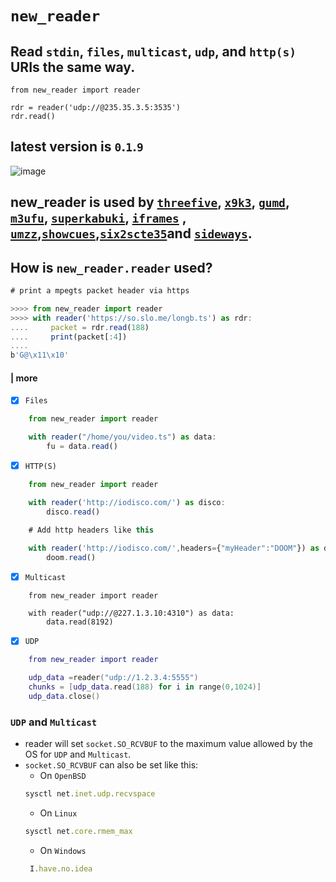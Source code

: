 # `new_reader` 
## Read `stdin`, `files`, `multicast`, `udp`, and `http(s)` URIs the same way.  
```python3
from new_reader import reader

rdr = reader('udp://@235.35.3.5:3535')
rdr.read()
```
  
## latest version is `0`.`1`.`9`  

![image](https://user-images.githubusercontent.com/52701496/205797792-aee34f1c-039c-427b-87f4-709c3b6a8aa2.png)

## new_reader is used by [`threefive`](https://github.com/futzu/threefive), [`x9k3`](https://github.com/futzu/x9k3), [`gumd`](https://github.com/futzu/gumd), [`m3ufu`](https://github.com/futzu/m3ufu), [`superkabuki`](https://github.com/futzu/superkabuki), [`iframes`](https://github.com/futzu/iframes) , [`umzz`](https://github.com/futzu/umzz),[`showcues`](https://github.com/futzu/showcues),[`six2scte35`](https://github.com/futzu/six2scte35)and [`sideways`](https://github.com/futzu/sideways).

 
 ## How is `new_reader.reader` used?
 ```js
 # print a mpegts packet header via https
 
>>>> from new_reader import reader
>>>> with reader('https://so.slo.me/longb.ts') as rdr:
....     packet = rdr.read(188)
....     print(packet[:4])
....     
b'G@\x11\x10'
```
           
 
#### | more

- [x] `Files`
```js
    from new_reader import reader

    with reader("/home/you/video.ts") as data:
        fu = data.read()
```
- [x] `HTTP(S)`
```js
    from new_reader import reader

    with reader('http://iodisco.com/') as disco:
        disco.read()

    # Add http headers like this 
    
    with reader('http://iodisco.com/',headers={"myHeader":"DOOM"}) as doom:
        doom.read()

```
- [x] `Multicast`
```smalltalk
    from new_reader import reader

    with reader("udp://@227.1.3.10:4310") as data:
        data.read(8192)
```
- [x] `UDP`
```lua
    from new_reader import reader

    udp_data =reader("udp://1.2.3.4:5555")
    chunks = [udp_data.read(188) for i in range(0,1024)]
    udp_data.close()
```
  ### `UDP` and `Multicast`
  * reader will set `socket.SO_RCVBUF` to the maximum value allowed by the OS for `UDP` and `Multicast`.
  * `socket.SO_RCVBUF` can also be set like this:
    * On `OpenBSD` 
    ```js
    sysctl net.inet.udp.recvspace
    ```
    * On `Linux`
    ```js
    sysctl net.core.rmem_max
    ```
    * On `Windows`
    ```js
     I.have.no.idea
    ```
   
